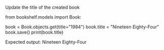 Update the title of the created book 

from bookshelf.models import Book:

book = Book.objects.get(title="1984") book.title = "Nineteen Eighty-Four" book.save() print(book.title)

Expected output: Nineteen Eighty-Four